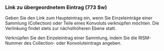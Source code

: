 ### Link zu übergeordnetem Eintrag (773 $w)

Geben Sie den Link zum Haupteintrag ein, wenn Sie Einzeleinträge einer Sammlung (Collection) oder Teile eines Konvoluts verknüpfen möchten. Die Verlinkung findet stets zur nächsthöheren Ebene statt.

Verknüpfen Sie den Einzeleintrag einer Sammlung, indem Sie die RISM-Nummer des Collection- oder Konvoluteintrags angeben. 